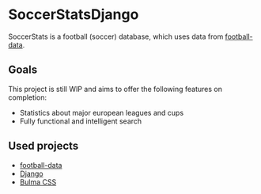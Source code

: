 # SoccerStatsDjango

SoccerStats is a football (soccer) database, which uses data from [football-data](http://api.football-data.org/index).

## Goals 

This project is still WIP and aims to offer the following features on completion:
* Statistics about major european leagues and cups
* Fully functional and intelligent search

## Used projects
* [football-data](http://api.football-data.org/index)
* [Django](https://www.djangoproject.com/)
* [Bulma CSS](http://bulma.io/)
